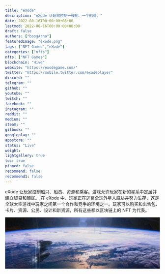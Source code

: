 ```yaml
---
title: "eXode"
description: "eXode 让玩家控制一艘船、一个船员、"
date: 2022-08-16T00:00:00+08:00
lastmod: 2022-08-16T00:00:00+08:00
draft: false
authors: ["boogArno"]
featuredImage: "exode.png"
tags: ["NFT Games","eXode"]
categories: ["nfts"]
nfts: ["NFT Games"]
blockchain: "Hive"
website: "https://exodegame.com/"
twitter: "https://mobile.twitter.com/exodeplayer"
discord: ""
telegram: ""
github: ""
youtube: ""
twitch: ""
facebook: ""
instagram: ""
reddit: ""
medium: ""
steam: ""
gitbook: ""
googleplay: ""
appstore: ""
status: "Live"
weight: 
lightgallery: true
toc: true
pinned: false
recommend: false
recommend1: false
---
```

eXode 让玩家控制船只、船员、资源和乘客。游戏允许玩家在新的星系中定居并建立贸易和殖民。
在 eXode 中，玩家正在逃离全球外星人威胁并努力生存，这是全球太空游戏中玩家之间第一个合作和竞争的环境之一。玩家可以购买和出售包、卡片、资源、公民、设计和新资源，所有这些都以区块链上的 NFT 为代表。

![1500x500](1500x500.jpg)

